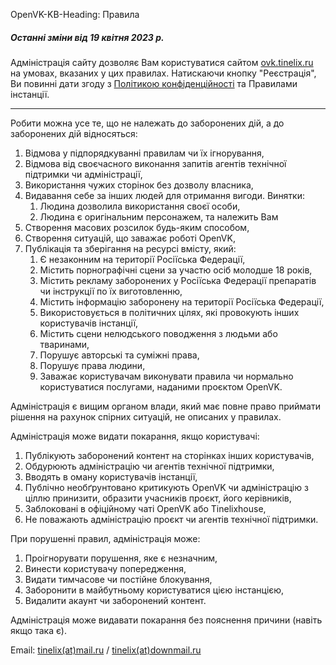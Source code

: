 OpenVK-KB-Heading: Правила

##### Останні зміни від 19 квітня 2023 р.

Адміністрація сайту дозволяє Вам користуватися сайтом [ovk.tinelix.ru](/) на умовах, вказаних у цих правилах. Натискаючи кнопку "Реєстрація", Ви повинні дати згоду з [Політикою конфіденційності](/privacy) та Правилами інстанції.
****

Робити можна усе те, що не належать до заборонених дій, а до заборонених дій відносяться:

1. Відмова у підпорядкуванні правилам чи їх ігнорування,
2. Відмова від своєчасного виконання запитів агентів технічної підтримки чи адміністрації,
3. Використання чужих сторінок без дозволу власника,
4. Видавання себе за інших людей для отримання вигоди. Винятки:
	1. Людина дозволила використання своєї особи,
	2. Людина є оригінальним персонажем, та належить Вам
5. Створення масових розсилок будь-яким способом,
6. Створення ситуацій, що заважає роботі OpenVK,
7. Публікація та зберігання на ресурсі вмісту, який:
	1. Є незаконним на території Росіїська Федерації,
	2. Містить порнографічні сцени за участю осіб молодше 18 років,
	3. Містить рекламу заборонених у Росіїська Федерації препаратів чи інструкції по їх виготовленню,
	4. Містить інформацію заборонену на території Росіїська Федерації,
	5. Використовується в політичних цілях, які провокують інших користувачів інстанції,
	6. Містить сцени нелюдського поводження з людьми або тваринами,
	7. Порушує авторські та суміжні права,
	8. Порушує права людини,
	9. Заважає користувачам виконувати правила чи нормально користуватися послугами, наданими проєктом OpenVK.

Адміністрація є вищим органом влади, який має повне право приймати рішення на рахунок спірних ситуацій, не описаних у правилах.

Адміністрація може видати покарання, якщо користувачі:
	
1. Публікують заборонений контент на сторінках інших користувачів,
2. Обдурюють адміністрацію чи агентів технічної підтримки,
3. Вводять в оману користувачів інстанції,
4. Публічно необґрунтовано критикують OpenVK чи адміністрацію з ціллю принизити, образити учасників проєкт, його керівників,
5. Заблоковані в офіційному чаті OpenVK або Tinelixhouse,
6. Не поважають адміністрацію проєкт чи агентів технічної підтримки.

При порушенні правил, адміністрація може:

1. Проігнорувати порушення, яке є незначним,
2. Винести користувачу попередження,
3. Видати тимчасове чи постійне блокування,
4. Заборонити в майбутньому користуватися цією інстанцією,
5. Видалити акаунт чи заборонений контент.

Адміністрація може видавати покарання без пояснення причини (навіть якщо така є).

Email: [tinelix(at)mail.ru](mailto:tinelix@mail.ru) / [tinelix(at)downmail.ru](mailto:tinelix@downmail.ru)
